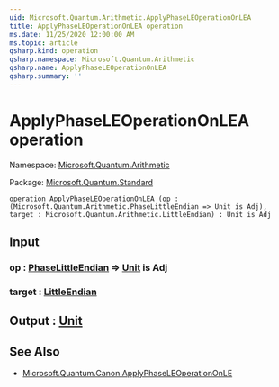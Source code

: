 ```yaml
---
uid: Microsoft.Quantum.Arithmetic.ApplyPhaseLEOperationOnLEA
title: ApplyPhaseLEOperationOnLEA operation
ms.date: 11/25/2020 12:00:00 AM
ms.topic: article
qsharp.kind: operation
qsharp.namespace: Microsoft.Quantum.Arithmetic
qsharp.name: ApplyPhaseLEOperationOnLEA
qsharp.summary: ''
---
```


# ApplyPhaseLEOperationOnLEA operation

Namespace: [Microsoft.Quantum.Arithmetic](xref:Microsoft.Quantum.Arithmetic)

Package: [Microsoft.Quantum.Standard](https://nuget.org/packages/Microsoft.Quantum.Standard)




```qsharp
operation ApplyPhaseLEOperationOnLEA (op : (Microsoft.Quantum.Arithmetic.PhaseLittleEndian => Unit is Adj), target : Microsoft.Quantum.Arithmetic.LittleEndian) : Unit is Adj
```


## Input

### op : [PhaseLittleEndian](xref:Microsoft.Quantum.Arithmetic.PhaseLittleEndian) => [Unit](xref:microsoft.quantum.user-guide.language.types)  is Adj




### target : [LittleEndian](xref:Microsoft.Quantum.Arithmetic.LittleEndian)





## Output : [Unit](xref:microsoft.quantum.user-guide.language.types)



## See Also

- [Microsoft.Quantum.Canon.ApplyPhaseLEOperationOnLE](xref:Microsoft.Quantum.Canon.ApplyPhaseLEOperationOnLE)